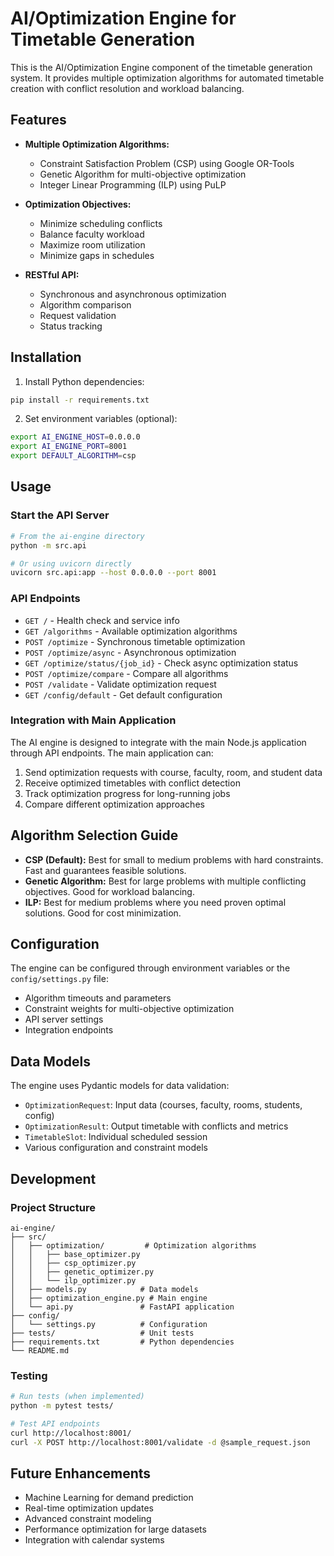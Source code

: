 # AI/Optimization Engine for Timetable Generation

This is the AI/Optimization Engine component of the timetable generation system. It provides multiple optimization algorithms for automated timetable creation with conflict resolution and workload balancing.

## Features

- **Multiple Optimization Algorithms:**
  - Constraint Satisfaction Problem (CSP) using Google OR-Tools
  - Genetic Algorithm for multi-objective optimization
  - Integer Linear Programming (ILP) using PuLP

- **Optimization Objectives:**
  - Minimize scheduling conflicts
  - Balance faculty workload
  - Maximize room utilization
  - Minimize gaps in schedules

- **RESTful API:**
  - Synchronous and asynchronous optimization
  - Algorithm comparison
  - Request validation
  - Status tracking

## Installation

1. Install Python dependencies:
```bash
pip install -r requirements.txt
```

2. Set environment variables (optional):
```bash
export AI_ENGINE_HOST=0.0.0.0
export AI_ENGINE_PORT=8001
export DEFAULT_ALGORITHM=csp
```

## Usage

### Start the API Server

```bash
# From the ai-engine directory
python -m src.api

# Or using uvicorn directly
uvicorn src.api:app --host 0.0.0.0 --port 8001
```

### API Endpoints

- `GET /` - Health check and service info
- `GET /algorithms` - Available optimization algorithms
- `POST /optimize` - Synchronous timetable optimization
- `POST /optimize/async` - Asynchronous optimization
- `GET /optimize/status/{job_id}` - Check async optimization status
- `POST /optimize/compare` - Compare all algorithms
- `POST /validate` - Validate optimization request
- `GET /config/default` - Get default configuration

### Integration with Main Application

The AI engine is designed to integrate with the main Node.js application through API endpoints. The main application can:

1. Send optimization requests with course, faculty, room, and student data
2. Receive optimized timetables with conflict detection
3. Track optimization progress for long-running jobs
4. Compare different optimization approaches

## Algorithm Selection Guide

- **CSP (Default):** Best for small to medium problems with hard constraints. Fast and guarantees feasible solutions.
- **Genetic Algorithm:** Best for large problems with multiple conflicting objectives. Good for workload balancing.
- **ILP:** Best for medium problems where you need proven optimal solutions. Good for cost minimization.

## Configuration

The engine can be configured through environment variables or the `config/settings.py` file:

- Algorithm timeouts and parameters
- Constraint weights for multi-objective optimization
- API server settings
- Integration endpoints

## Data Models

The engine uses Pydantic models for data validation:

- `OptimizationRequest`: Input data (courses, faculty, rooms, students, config)
- `OptimizationResult`: Output timetable with conflicts and metrics
- `TimetableSlot`: Individual scheduled session
- Various configuration and constraint models

## Development

### Project Structure

```
ai-engine/
├── src/
│   ├── optimization/         # Optimization algorithms
│   │   ├── base_optimizer.py
│   │   ├── csp_optimizer.py
│   │   ├── genetic_optimizer.py
│   │   └── ilp_optimizer.py
│   ├── models.py            # Data models
│   ├── optimization_engine.py # Main engine
│   └── api.py               # FastAPI application
├── config/
│   └── settings.py          # Configuration
├── tests/                   # Unit tests
├── requirements.txt         # Python dependencies
└── README.md
```

### Testing

```bash
# Run tests (when implemented)
python -m pytest tests/

# Test API endpoints
curl http://localhost:8001/
curl -X POST http://localhost:8001/validate -d @sample_request.json
```

## Future Enhancements

- Machine Learning for demand prediction
- Real-time optimization updates
- Advanced constraint modeling
- Performance optimization for large datasets
- Integration with calendar systems
